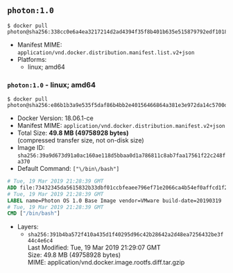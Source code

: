 ## `photon:1.0`

```console
$ docker pull photon@sha256:338cc0e6a4ea3217214d2ad4394f35f8b401b635e515879792edf1018311215d
```

-	Manifest MIME: `application/vnd.docker.distribution.manifest.list.v2+json`
-	Platforms:
	-	linux; amd64

### `photon:1.0` - linux; amd64

```console
$ docker pull photon@sha256:e86b1b3a9e535f5daf86b4bb2e40156466864a381e3e972da14c5700dea8dd13
```

-	Docker Version: 18.06.1-ce
-	Manifest MIME: `application/vnd.docker.distribution.manifest.v2+json`
-	Total Size: **49.8 MB (49758928 bytes)**  
	(compressed transfer size, not on-disk size)
-	Image ID: `sha256:39a9d673d91a0ac160ae118d5bbaa0d1a786811c8ab7faa17561f22c248fa370`
-	Default Command: `["\/bin\/bash"]`

```dockerfile
# Tue, 19 Mar 2019 21:28:39 GMT
ADD file:73432345da5615832b33dbf01ccbfeaee796ef71e2066ca4b54ef0affcd1f24f in / 
# Tue, 19 Mar 2019 21:28:39 GMT
LABEL name=Photon OS 1.0 Base Image vendor=VMware build-date=20190319
# Tue, 19 Mar 2019 21:28:39 GMT
CMD ["/bin/bash"]
```

-	Layers:
	-	`sha256:391b4ba572f410a435d1f40295d96c42b28642a2d48ea7256432be3f44c4e6c4`  
		Last Modified: Tue, 19 Mar 2019 21:29:07 GMT  
		Size: 49.8 MB (49758928 bytes)  
		MIME: application/vnd.docker.image.rootfs.diff.tar.gzip
